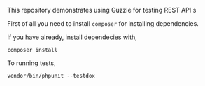 This repository demonstrates using Guzzle for testing REST API's

First of all you need to install `composer` for installing dependencies.

If you have already, install dependecies with,

	composer install
	
To running tests,

	vendor/bin/phpunit --testdox
